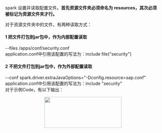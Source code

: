 spark 设置并读取配置文件。<b>首先资源文件夹必须命名为 resources，其次必须被标记为资源文件夹才行。</b>

对于资源文件夹中的文件，有两种读取方式：<br>

#### 1 把文件打包到jar包中，作为内部配置读取<br>
--files /apps/conf/security.conf <br>
application.conf中引用该配置的写法为：include file("security")

#### 2 不把文件打包到jar包中，作为外部配置读取<br>
--conf spark.driver.extraJavaOptions="-Dconfig.resource=sap.conf"
application.conf中引用该配置的写法为：include "security"
<br>
对于示例Code，有以下输出：
<div align=center><img width="250" height="100" src="https://github.com/caserwin/daily-learning/raw/master/spark16/pic/spark_config_demo1.png"/></div>